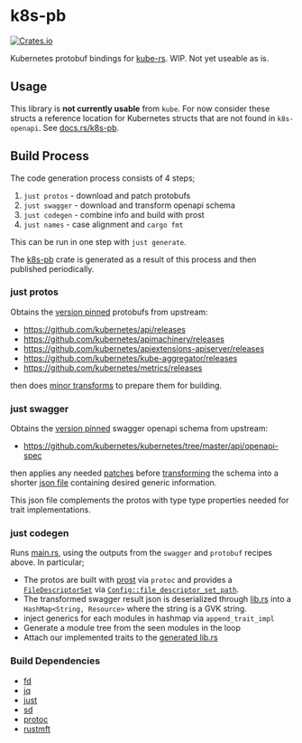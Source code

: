 # k8s-pb
[![Crates.io](https://img.shields.io/crates/v/k8s-pb.svg)](https://crates.io/crates/k8s-pb)

Kubernetes protobuf bindings for [kube-rs](https://github.com/kube-rs).
WIP. Not yet useable as is.

## Usage
This library is **not currently usable** from `kube`.
For now consider these structs a reference location for Kubernetes structs that are not found in `k8s-openapi`.
See [docs.rs/k8s-pb](https://docs.rs/k8s-pb/latest/k8s_pb/).

## Build Process
The code generation process consists of 4 steps;

1. `just protos` - download and patch protobufs
2. `just swagger` - download and transform openapi schema
3. `just codegen` - combine info and build with prost
4. `just names` - case alignment and `cargo fmt`

This can be run in one step with `just generate`.

The [k8s-pb](https://github.com/kube-rs/k8s-pb/tree/main/k8s-pb) crate is generated as a result of this process and then published periodically.

### just protos
Obtains the [version pinned](https://github.com/kube-rs/k8s-pb/blob/main/justfile#L1) protobufs from upstream:

- https://github.com/kubernetes/api/releases
- https://github.com/kubernetes/apimachinery/releases
- https://github.com/kubernetes/apiextensions-apiserver/releases
- https://github.com/kubernetes/kube-aggregator/releases
- https://github.com/kubernetes/metrics/releases

then does [minor transforms](https://github.com/kube-rs/k8s-pb/blob/main/justfile#L19-L34) to prepare them for building.

### just swagger
Obtains the [version pinned](https://github.com/kube-rs/k8s-pb/blob/main/justfile#L1) swagger openapi schema from upstream:

- https://github.com/kubernetes/kubernetes/tree/master/api/openapi-spec

then applies any needed [patches](https://github.com/kube-rs/k8s-pb/tree/main/k8s-pb-codegen/openapi/patches) before [transforming](https://github.com/kube-rs/k8s-pb/blob/main/k8s-pb-codegen/openapi/transform.jq) the schema into a shorter [json file](https://github.com/kube-rs/k8s-pb/blob/main/k8s-pb-codegen/openapi/transformed.json) containing desired generic information.

This json file complements the protos with type type properties needed for trait implementations.

### just codegen
Runs [main.rs](https://github.com/kube-rs/k8s-pb/blob/main/k8s-pb-codegen/src/main.rs), using the outputs from the `swagger` and `protobuf` recipes above. In particular;

- The protos are built with [prost](https://github.com/tokio-rs/prost) via `protoc` and provides a [`FileDescriptorSet`](https://docs.rs/prost-types/latest/prost_types/struct.FileDescriptorSet.html) via [`Config::file_descriptor_set_path`](https://docs.rs/prost-build/latest/prost_build/struct.Config.html#method.file_descriptor_set_path).
- The transformed swagger result json is deserialized through [lib.rs](https://github.com/kube-rs/k8s-pb/blob/main/k8s-pb-codegen/src/lib.rs) into a `HashMap<String, Resource>` where the string is a GVK string.
- inject generics for each modules in hashmap via `append_trait_impl`
- Generate a module tree from the seen modules in the loop
- Attach our implemented traits to the [generated lib.rs](https://github.com/kube-rs/k8s-pb/blob/main/k8s-pb/src/lib.rs)

### Build Dependencies

- [fd](https://github.com/sharkdp/fd)
- [jq](https://stedolan.github.io/jq/)
- [just](https://github.com/casey/just)
- [sd](https://github.com/chmln/sd)
- [protoc](https://github.com/protocolbuffers/protobuf)
- [rustmft](https://github.com/rust-lang/rustfmt)
